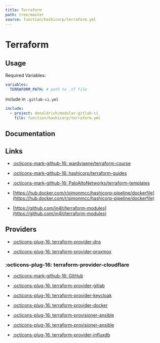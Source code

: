 ```yaml
---
title: Terraform
path: tree/master
source: function/hashicorp/terraform.yml
---
```


# Terraform

## Usage

Required Variables:
```yaml
variables:
  TERRAFORM_PATH: # path to .tf file
```

include in `.gitlab-ci.yml`
```yaml
include:
  - project: donaldrich/modular-gitlab-ci
    file: function/hashicorp/terraform.yml
```

## Documentation

## Links

* [:octicons-mark-github-16: wardviaene/terraform-course](https://github.com/wardviaene/terraform-course)

* [:octicons-mark-github-16: hashicorp/terraform-guides](https://github.com/hashicorp/terraform-guides)

* [:octicons-mark-github-16: PaloAltoNetworks/terraform-templates](https://github.com/PaloAltoNetworks/terraform-templates)

* [https://hub.docker.com/r/simonmcc/hashicorp-pipeline/dockerfile](https://hub.docker.com/r/simonmcc/hashicorp-pipeline/dockerfile)

* [https://github.com/in4it/terraform-modules](https://github.com/in4it/terraform-modules)

## Providers

* [:octicons-plug-16: terraform-provider-dns](https://github.com/hashicorp/terraform-provider-dns)

* [:octicons-plug-16: terraform-provider-proxmox](https://github.com/Telmate/terraform-provider-proxmox)

### :octicons-plug-16: terraform-provider-cloudflare

* [:octicons-mark-github-16: GitHub](https://github.com/terraform-providers/terraform-provider-cloudflare)

* [:octicons-plug-16: terraform-provider-gitlab](https://github.com/terraform-providers/terraform-provider-gitlab)

* [:octicons-plug-16: terraform-provider-keycloak](https://github.com/mrparkers/terraform-provider-keycloak)

* [:octicons-plug-16: terraform-provider-docker](https://github.com/terraform-providers/terraform-provider-docker)

* [:octicons-plug-16: terraform-provisioner-ansible](https://github.com/radekg/terraform-provisioner-ansible)

* [:octicons-plug-16: terraform-provisioner-ansible](https://github.com/jonmorehouse/terraform-provisioner-ansible)

* [:octicons-plug-16: terraform-provider-influxdb](https://github.com/terraform-providers/terraform-provider-influxdb)
